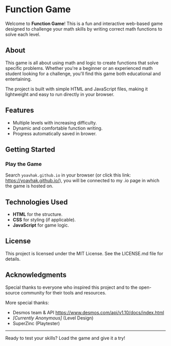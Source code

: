 # Function Game

Welcome to **Function Game**! This is a fun and interactive web-based game designed to challenge your math skills by writing correct math functions to solve each level.

## About
This game is all about using math and logic to create functions that solve specific problems. Whether you're a beginner or an experienced math student looking for a challenge, you'll find this game both educational and entertaining.

The project is built with simple HTML and JavaScript files, making it lightweight and easy to run directly in your browser.

## Features
- Multiple levels with increasing difficulty.
- Dynamic and comfortable function writing.
- Progress automatically saved in brower.

## Getting Started

### Play the Game
Search `yoavhak.github.io` in your browser (or click this link: https://yoavhak.github.io/), you will be connected to my .io page in which the game is hosted on.

## Technologies Used
- **HTML** for the structure.
- **CSS** for styling (if applicable).
- **JavaScript** for game logic.

## License
This project is licensed under the MIT License. See the LICENSE.md file for details.

## Acknowledgments
Special thanks to everyone who inspired this project and to the open-source community for their tools and resources.

More special thanks:
- Desmos team & API https://www.desmos.com/api/v1.10/docs/index.html
- _[Currently Anonymous]_ (Level Design)
- SuperZinc (Playtester)

---

Ready to test your skills? Load the game and give it a try!
